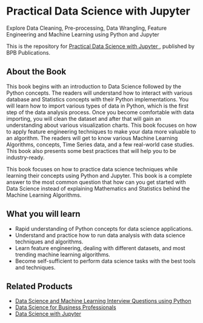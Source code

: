 # Practical Data Science with Jupyter

Explore Data Cleaning, Pre-processing, Data Wrangling, Feature Engineering and Machine Learning using Python and Jupyter

This is the repository for [Practical Data Science with Jupyter ](https://bpbonline.com/products/practical-data-science-with-jupyter?_pos=1&_sid=add392604&_ss=r), published by BPB Publications.

## About the Book
This book begins with an introduction to Data Science followed by the Python concepts. The readers will understand how to interact with various database and Statistics concepts with their Python implementations. You will learn how to import various types of data in Python, which is the first step of the data analysis process. Once you become comfortable with data importing, you will  clean the dataset and after that will gain an understanding about various visualization charts. This book focuses on how to apply feature engineering techniques to make your data more valuable to an algorithm. The readers will get to know various Machine Learning Algorithms, concepts, Time Series data, and a few real-world case studies. This book also presents some best practices that will help you to be industry-ready.

This book focuses on how to practice data science techniques while learning their concepts using Python and Jupyter. This book is a complete answer to the most common question that how can you get started with Data Science instead of explaining Mathematics and Statistics behind the Machine Learning Algorithms.

## What you will learn
* Rapid understanding of Python concepts for data science applications.
* Understand and practice how to run data analysis with data science techniques and algorithms.
* Learn feature engineering, dealing with different datasets, and most trending machine learning algorithms.
* Become self-sufficient to perform data science tasks with the best tools and techniques.

## Related Products
* [Data Science and Machine Learning Interview Questions using Python](https://bpbonline.com/products/data-science-and-machine-learning-interview-questions-using-python-book-ebook?_pos=7&_sid=8b04c5a69&_ss=r)
* [Data Science for Business Professionals](https://bpbonline.com/products/data-science-book-for-business-professionals?_pos=2&_sid=8b04c5a69&_ss=r)
* [ Data Science with Jupyter](https://bpbonline.com/products/data-science-with-jupyter-and-python-book-ebook?_pos=1&_sid=8b04c5a69&_ss=r)
